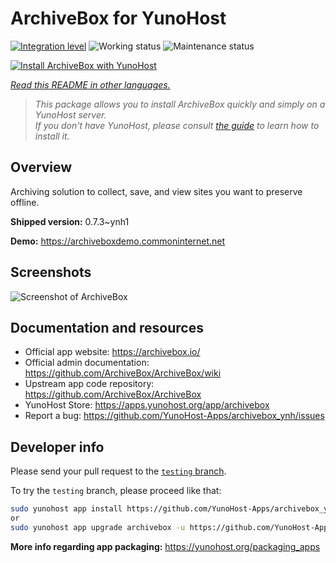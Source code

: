 <!--
N.B.: This README was automatically generated by <https://github.com/YunoHost/apps/tree/master/tools/readme_generator>
It shall NOT be edited by hand.
-->

# ArchiveBox for YunoHost

[![Integration level](https://apps.yunohost.org/badge/integration/archivebox)](https://ci-apps.yunohost.org/ci/apps/archivebox/)
![Working status](https://apps.yunohost.org/badge/state/archivebox)
![Maintenance status](https://apps.yunohost.org/badge/maintained/archivebox)

[![Install ArchiveBox with YunoHost](https://install-app.yunohost.org/install-with-yunohost.svg)](https://install-app.yunohost.org/?app=archivebox)

*[Read this README in other languages.](./ALL_README.md)*

> *This package allows you to install ArchiveBox quickly and simply on a YunoHost server.*  
> *If you don't have YunoHost, please consult [the guide](https://yunohost.org/install) to learn how to install it.*

## Overview

Archiving solution to collect, save, and view sites you want to preserve offline.


**Shipped version:** 0.7.3~ynh1

**Demo:** <https://archiveboxdemo.commoninternet.net>

## Screenshots

![Screenshot of ArchiveBox](./doc/screenshots/screenshot_archivebox1.png)

## Documentation and resources

- Official app website: <https://archivebox.io/>
- Official admin documentation: <https://github.com/ArchiveBox/ArchiveBox/wiki>
- Upstream app code repository: <https://github.com/ArchiveBox/ArchiveBox>
- YunoHost Store: <https://apps.yunohost.org/app/archivebox>
- Report a bug: <https://github.com/YunoHost-Apps/archivebox_ynh/issues>

## Developer info

Please send your pull request to the [`testing` branch](https://github.com/YunoHost-Apps/archivebox_ynh/tree/testing).

To try the `testing` branch, please proceed like that:

```bash
sudo yunohost app install https://github.com/YunoHost-Apps/archivebox_ynh/tree/testing --debug
or
sudo yunohost app upgrade archivebox -u https://github.com/YunoHost-Apps/archivebox_ynh/tree/testing --debug
```

**More info regarding app packaging:** <https://yunohost.org/packaging_apps>
